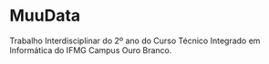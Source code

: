 # MuuData
Trabalho Interdisciplinar do 2º ano do Curso Técnico Integrado em Informática do IFMG Campus Ouro Branco.
